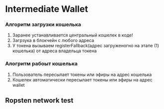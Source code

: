 # Intermediate Wallet

### Алгоритм загрузки кошелька

1. Заранее устанавливается центральный кошелек в коде!
2. Загрзука в блокчейн с любого адреса
3. У токена вызываем registerFallback(адрес загруженогно на этапе (1) кошелька) от адреса владельца токена

### Алогритм рабоыт кошелька 

1. Пользователь пересылает токены или эфиры на адрес кошелька
2. Кошелек автоматически пересылает токены или эфиры на адрес wallet

## Ropsten network test 

